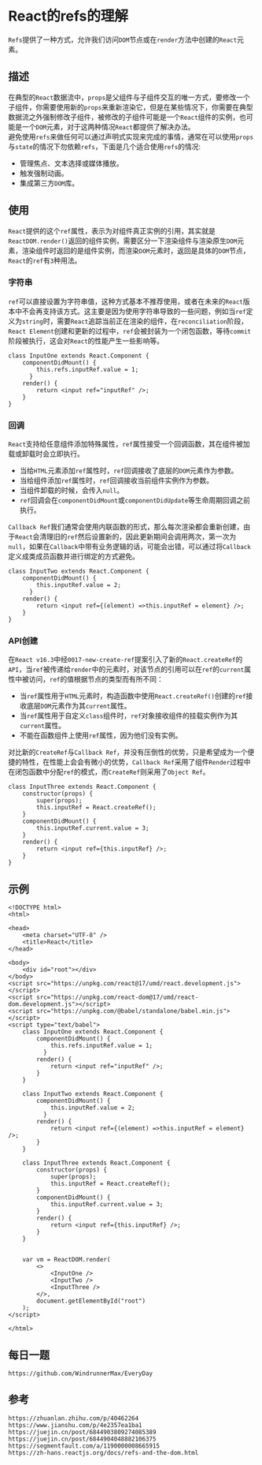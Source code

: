 # React的refs的理解
`Refs`提供了一种方式，允许我们访问`DOM`节点或在`render`方法中创建的`React`元素。

## 描述
在典型的`React`数据流中，`props`是父组件与子组件交互的唯一方式，要修改一个子组件，你需要使用新的`props`来重新渲染它，但是在某些情况下，你需要在典型数据流之外强制修改子组件，被修改的子组件可能是一个`React`组件的实例，也可能是一个`DOM`元素，对于这两种情况`React`都提供了解决办法。  
避免使用`refs`来做任何可以通过声明式实现来完成的事情，通常在可以使用`props`与`state`的情况下勿依赖`refs`，下面是几个适合使用`refs`的情况:
* 管理焦点、文本选择或媒体播放。
* 触发强制动画。
* 集成第三方`DOM`库。

## 使用
`React`提供的这个`ref`属性，表示为对组件真正实例的引用，其实就是`ReactDOM.render()`返回的组件实例，需要区分一下渲染组件与渲染原生`DOM`元素，渲染组件时返回的是组件实例，而渲染`DOM`元素时，返回是具体的`DOM`节点，`React`的`ref`有`3`种用法。

### 字符串
`ref`可以直接设置为字符串值，这种方式基本不推荐使用，或者在未来的`React`版本中不会再支持该方式。这主要是因为使用字符串导致的一些问题，例如当`ref`定义为`string`时，需要`React`追踪当前正在渲染的组件，在`reconciliation`阶段，`React Element`创建和更新的过程中，`ref`会被封装为一个闭包函数，等待`commit`阶段被执行，这会对`React`的性能产生一些影响等。


```
class InputOne extends React.Component {
    componentDidMount() {
        this.refs.inputRef.value = 1;
      }
    render() {
        return <input ref="inputRef" />;
    }
}
```

### 回调
`React`支持给任意组件添加特殊属性，`ref`属性接受一个回调函数，其在组件被加载或卸载时会立即执行。
* 当给`HTML`元素添加`ref`属性时，`ref`回调接收了底层的`DOM`元素作为参数。
* 当给组件添加`ref`属性时，`ref`回调接收当前组件实例作为参数。
* 当组件卸载的时候，会传入`null`。
* `ref`回调会在`componentDidMount`或`componentDidUpdate`等生命周期回调之前执行。

`Callback Ref`我们通常会使用内联函数的形式，那么每次渲染都会重新创建，由于`React`会清理旧的`ref`然后设置新的，因此更新期间会调用两次，第一次为`null`，如果在`Callback`中带有业务逻辑的话，可能会出错，可以通过将`Callback`定义成类成员函数并进行绑定的方式避免。

```
class InputTwo extends React.Component {
    componentDidMount() {
        this.inputRef.value = 2;
      }
    render() {
        return <input ref={(element) =>this.inputRef = element} />;
    }
}
```

### API创建
在`React v16.3`中经`0017-new-create-ref`提案引入了新的`React.createRef`的`API`，当`ref`被传递给`render`中的元素时，对该节点的引用可以在`ref`的`current`属性中被访问，`ref`的值根据节点的类型而有所不同：
* 当`ref`属性用于`HTML`元素时，构造函数中使用`React.createRef()`创建的`ref`接收底层`DOM`元素作为其`current`属性。
* 当`ref`属性用于自定义`class`组件时，`ref`对象接收组件的挂载实例作为其`current`属性。
* 不能在函数组件上使用`ref`属性，因为他们没有实例。

对比新的`CreateRef`与`Callback Ref`，并没有压倒性的优势，只是希望成为一个便捷的特性，在性能上会会有微小的优势，`Callback Ref`采用了组件`Render`过程中在闭包函数中分配`ref`的模式，而`CreateRef`则采用了`Object Ref`。

```
class InputThree extends React.Component {
    constructor(props) {
        super(props);
        this.inputRef = React.createRef();
    }
    componentDidMount() {
        this.inputRef.current.value = 3;
    }
    render() {
        return <input ref={this.inputRef} />;
    }
}
```

## 示例

```
<!DOCTYPE html>
<html>

<head>
    <meta charset="UTF-8" />
    <title>React</title>
</head>

<body>
    <div id="root"></div>
</body>
<script src="https://unpkg.com/react@17/umd/react.development.js"></script>
<script src="https://unpkg.com/react-dom@17/umd/react-dom.development.js"></script>
<script src="https://unpkg.com/@babel/standalone/babel.min.js"></script>
<script type="text/babel">
    class InputOne extends React.Component {
        componentDidMount() {
            this.refs.inputRef.value = 1;
          }
        render() {
            return <input ref="inputRef" />;
        }
    }

    class InputTwo extends React.Component {
        componentDidMount() {
            this.inputRef.value = 2;
          }
        render() {
            return <input ref={(element) =>this.inputRef = element} />;
        }
    }

    class InputThree extends React.Component {
        constructor(props) {
            super(props);
            this.inputRef = React.createRef();
        }
        componentDidMount() {
            this.inputRef.current.value = 3;
        }
        render() {
            return <input ref={this.inputRef} />;
        }
    }
    

    var vm = ReactDOM.render(
        <>
            <InputOne />
            <InputTwo />
            <InputThree />
        </>,
        document.getElementById("root")
    );
</script>

</html>

```



## 每日一题

```
https://github.com/WindrunnerMax/EveryDay
```

## 参考

```
https://zhuanlan.zhihu.com/p/40462264
https://www.jianshu.com/p/4e2357ea1ba1
https://juejin.cn/post/6844903809274085389
https://juejin.cn/post/6844904048882106375
https://segmentfault.com/a/1190000008665915
https://zh-hans.reactjs.org/docs/refs-and-the-dom.html
```

